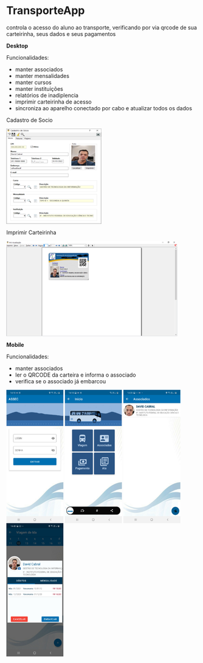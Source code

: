 # TransporteApp
controla o acesso do aluno ao transporte, verificando por via qrcode de sua carteirinha, seus dados e seus pagamentos


**Desktop**

Funcionalidades:
* manter associados
* manter mensalidades
* manter cursos
* manter instituições
* relatórios de inadiplencia
* imprimir carteirinha de acesso
* sincroniza ao aparelho conectado por cabo e atualizar todos os dados

Cadastro de Socio

<img align = 'center' src="https://github.com/DavidCabral/TransporteApp/blob/main/images/desktop/cadastro%20de%20socio.png?raw=true" alt="David Cabral" width="250" height="250">

Imprimir Carteirinha

<img align = 'center' src="https://github.com/DavidCabral/TransporteApp/blob/main/images/desktop/carteirinha.png?raw=true" alt="David Cabral" width="450" height="250">


**Mobile**

Funcionalidades:
* manter associados
* ler o QRCODE da carteira e informa o associado
* verifica se o associado já embarcou


<p float="left">
  <img align = 'center' src="https://github.com/DavidCabral/TransporteApp/blob/main/images/mobile/login.jpg?raw=true" alt="David Cabral" width="150" height="350">
  <img align = 'center' src="https://github.com/DavidCabral/TransporteApp/blob/main/images/mobile/main.jpg?raw=true" alt="David Cabral" width="150" height="350">
  <img align = 'center' src="https://github.com/DavidCabral/TransporteApp/blob/main/images/mobile/list.jpg?raw=true" alt="David Cabral" width="150" height="350">
  <img align = 'center' src="https://github.com/DavidCabral/TransporteApp/blob/main/images/mobile/controle.jpg?raw=true" alt="David Cabral" width="150" height="350">
</p>


